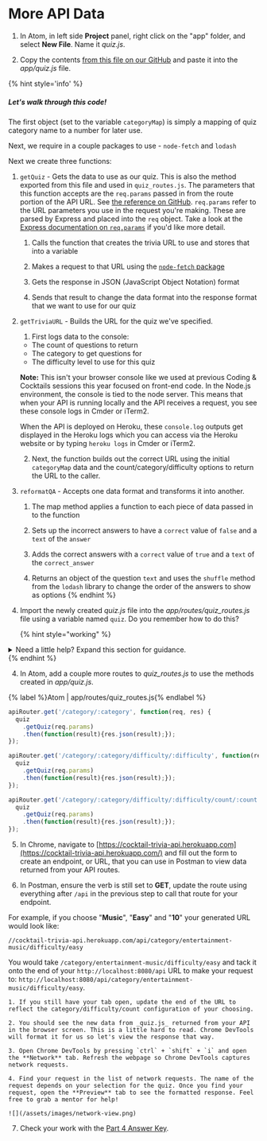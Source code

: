 # More API Data

1. In Atom, in left side **Project** panel, right click on the "app" folder, and select **New File**. Name it _quiz.js_.

2. Copy the contents [from this file on our GitHub](https://raw.githubusercontent.com/KansasCityWomeninTechnology/trivia-api/answer-key-part-4/app/quiz.js) and paste it into the _app/quiz.js_ file.

  {% hint style='info' %}
##### Let's walk through this code!
  
The first object (set to the variable `categoryMap`) is simply a mapping of quiz category name to a number for later use.
  
Next, we require in a couple packages to use - `node-fetch` and `lodash`

Next we create three functions:

  1. `getQuiz` - Gets the data to use as our quiz. This is also the method exported from this file and used in `quiz_routes.js`. The parameters that this function accepts are the `req.params` passed in from the route portion of the API URL. See [the reference on GitHub](https://github.com/KansasCityWomeninTechnology/trivia-api/blob/answer-key-part-4/app/routes/quiz_routes.js#L17
). `req.params` refer to the URL parameters you use in the request you're making. These are parsed by Express and placed into the `req` object. Take a look at the [Express documentation on `req.params`](http://expressjs.com/en/api.html#req.params) if you'd like more detail.
  
      1. Calls the function that creates the trivia URL to use and stores that into a variable
      
      2. Makes a request to that URL using the [`node-fetch` package](https://www.npmjs.com/package/node-fetch)
      
      3. Gets the response in JSON (JavaScript Object Notation) format
      
      4. Sends that result to change the data format into the response format that we want to use for our quiz
  
  2. `getTriviaURL` - Builds the URL for the quiz we've specified.
      1. First logs data to the console: 
        * The count of questions to return
        * The category to get questions for
        * The difficulty level to use for this quiz
        
        **Note:** This isn't your browser console like we used at previous Coding & Cocktails sessions this year focused on front-end code. In the Node.js environment, the console is tied to the node server. This means that when your API is running locally and the API receives a request, you see these console logs in Cmder or iTerm2. 
        
        When the API is deployed on Heroku, these `console.log` outputs get displayed in the Heroku logs which you can access via the Heroku website or by typing `heroku logs` in Cmder or iTerm2.
        
      2. Next, the function builds out the correct URL using the initial `categoryMap` data and the count/category/difficulty options to return the URL to the caller.
  
  3. `reformatQA` - Accepts one data format and transforms it into another.
      1. The map method applies a function to each piece of data passed in to the function
      
      2. Sets up the incorrect answers to have a `correct` value of `false` and a `text` of the `answer`
      
      3. Adds the correct answers with a `correct` value of `true` and a `text` of the `correct_answer`
      
      4. Returns an object of the question `text` and uses the `shuffle` method from the `lodash` library to change the order of the answers to show as options
  {% endhint %}

3. Import the newly created _quiz.js_ file into the _app/routes/quiz_routes.js_ file using a variable named `quiz`. Do you remember how to do this? 

   {% hint style="working" %}
<details>
<summary>
Need a little help? Expand this section for guidance. 
</summary> 
Your code in <i>app/routes/quiz_routes.js</i> will look like this
<pre>
<code class="lang-javascript">
    var quiz = require('./../quiz.js');
</code>
</pre>
</details>
   {% endhint %}
  
4. In Atom, add a couple more routes to _quiz_routes.js_ to use the methods created in _app/quiz.js_.

  {% label %}Atom | app/routes/quiz_routes.js{% endlabel %}
  ```js
  apiRouter.get('/category/:category', function(req, res) {
    quiz
      .getQuiz(req.params)
      .then(function(result){res.json(result);});
  });

  apiRouter.get('/category/:category/difficulty/:difficulty', function(req, res) {
    quiz
      .getQuiz(req.params)
      .then(function(result){res.json(result);});
  });
  
  apiRouter.get('/category/:category/difficulty/:difficulty/count/:count', function(req, res) {
    quiz
      .getQuiz(req.params)
      .then(function(result){res.json(result);});
  });
  ```

5. In Chrome, navigate to [https://cocktail-trivia-api.herokuapp.com](https://cocktail-trivia-api.herokuapp.com/) and fill out the form to create an endpoint, or URL, that you can use in Postman to view data returned from your API routes.

6. In Postman, ensure the verb is still set to **GET**, update the route using everything after `/api` in the previous step to call that route for your endpoint.

  For example, if you choose "**Music**", "**Easy**" and "**10**" your generated URL would look like:
  
  ```http
  //cocktail-trivia-api.herokuapp.com/api/category/entertainment-music/difficulty/easy
  ```
  
  You would take `/category/entertainment-music/difficulty/easy` and tack it onto the end of your `http://localhost:8080/api` URL to make your request to: `http://localhost:8080/api/category/entertainment-music/difficulty/easy`.
  
  <!--sec data-title="Chromebooks Only: CodeAnywhere Instructions" data-id="sectionPostman3" data-show=true data-collapse=true ces-->

    1. If you still have your tab open, update the end of the URL to reflect the category/difficulty/count configuration of your choosing.
    
    2. You should see the new data from _quiz.js_ returned from your API in the browser screen. This is a little hard to read. Chrome DevTools will format it for us so let's view the response that way.

    3. Open Chrome DevTools by pressing `ctrl` + `shift` + `i` and open the **Network** tab. Refresh the webpage so Chrome DevTools captures network requests.

    4. Find your request in the list of network requests. The name of the request depends on your selection for the quiz. Once you find your request, open the **Preview** tab to see the formatted response. Feel free to grab a mentor for help!

    ![](/assets/images/network-view.png)

  <!--endsec-->

7. Check your work with the [Part 4 Answer Key](https://github.com/KansasCityWomeninTechnology/trivia-api/tree/answer-key-part-4).
